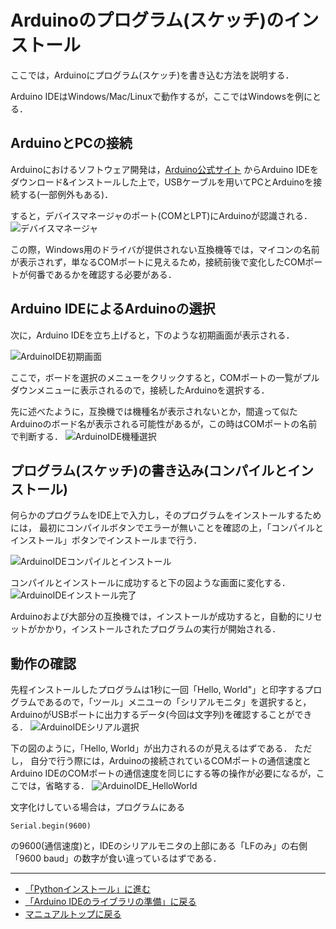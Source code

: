 # Arduinoのプログラム(スケッチ)のインストール
ここでは，Arduinoにプログラム(スケッチ)を書き込む方法を説明する．

Arduino IDEはWindows/Mac/Linuxで動作するが，ここではWindowsを例にとる．

## ArduinoとPCの接続
Arduinoにおけるソフトウェア開発は，[Arduino公式サイト](https://www.arduino.cc/)
からArduino IDEをダウンロード&インストールした上で，USBケーブルを用いてPCとArduinoを接続する(一部例外もある)．

すると，デバイスマネージャのポート(COMとLPT)にArduinoが認識される．
![デバイスマネージャ](../images/デバイスマネージャ.png)

この際，Windows用のドライバが提供されない互換機等では，マイコンの名前が表示されず，単なるCOMポートに見えるため，接続前後で変化したCOMポートが何番であるかを確認する必要がある．


## Arduino IDEによるArduinoの選択
次に，Arduino IDEを立ち上げると，下のような初期画面が表示される．

![ArduinoIDE初期画面](../images/ArduinoIDE初期画面.png)

ここで，ボードを選択のメニューをクリックすると，COMポートの一覧がプルダウンメニューに表示されるので，接続したArduinoを選択する．

先に述べたように，互換機では機種名が表示されないとか，間違って似たArduinoのボード名が表示される可能性があるが，この時はCOMポートの名前で判断する．
![ArduinoIDE機種選択](../images/ArduinoIDE機種選択.png)

## プログラム(スケッチ)の書き込み(コンパイルとインストール)

何らかのプログラムをIDE上で入力し，そのプログラムをインストールするためには，
最初にコンパイルボタンでエラーが無いことを確認の上，「コンパイルとインストール」ボタンでインストールまで行う．

![ArduinoIDEコンパイルとインストール](../images/ArduinoIDEコンパイルとインストール.png)

コンパイルとインストールに成功すると下の図ような画面に変化する．
![ArduinoIDEインストール完了](../images/ArduinoIDEインストール完了.png)

Arduinoおよび大部分の互換機では，インストールが成功すると，自動的にリセットがかかり，インストールされたプログラムの実行が開始される．

## 動作の確認

先程インストールしたプログラムは1秒に一回「Hello, World"」と印字するプログラムであるので，「ツール」メニユーの「シリアルモニタ」を選択すると，ArduinoがUSBポートに出力するデータ(今回は文字列)を確認することができる．
![ArduinoIDEシリアル選択](../images/ArduinoIDEシリアル選択.png)

下の図のように，「Hello, World」が出力されるのが見えるはずである．
ただし，
自分で行う際には，Arduinoの接続されているCOMポートの通信速度とArduino IDEのCOMポートの通信速度を同じにする等の操作が必要になるが，ここでは，省略する．
![ArduinoIDE_HelloWorld](../images/ArduinoIDE_HelloWorld.png)

文字化けしている場合は，プログラムにある
```
Serial.begin(9600)
```
の9600(通信速度)と，IDEのシリアルモニタの上部にある「LFのみ」の右側「9600 baud」の数字が食い違っているはずである．


***
- [「Pythonインストール」に進む](Pythonインストール.md)
- [「Arduino IDEのライブラリの準備」に戻る](Library.md)
- [マニュアルトップに戻る](../Manual.md)
